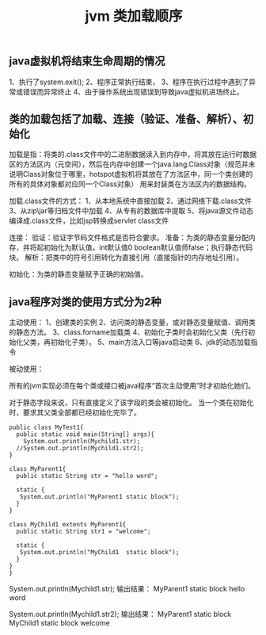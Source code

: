 ﻿---
title: jvm 类加载顺序
categories: jvm
tags: 
 - jvm
 - 类加载
 - classloader
---


## java虚拟机将结束生命周期的情况  

1、执行了system.exit();
2、程序正常执行结束，
3、程序在执行过程中遇到了异常或错误而异常终止
4、由于操作系统出现错误到导致java虚拟机进场终止。

## 类的加载包括了加载、连接（验证、准备、解析）、初始化

加载是指：将类的.class文件中的二进制数据读入到内存中，将其放在运行时数据区的方法区内（元空间），然后在内存中创建一个java.lang.Class对象（规范并未说明Class对象位于哪里，hotspot虚拟机将其放在了方法区中，同一个类创建的所有的具体对象都对应同一个Class对象）
用来封装类在方法区内的数据结构。

加载.class文件的方式：
1、从本地系统中直接加载
2、通过网络下载.class文件
3、从zip\jar等归档文件中加载
4、从专有的数据库中提取
5、将java源文件动态编译成.class文件，比如jsp转换成servlet class文件

连接：
  验证：验证字节码文件格式是否符合要求。
  准备：为类的静态变量分配内存，并将起初始化为默认值，int默认值0 boolean默认值师false；执行静态代码块。
  解析：把类中的符号引用转化为直接引用（直接指针的内存地址引用）。

初始化：为类的静态变量赋予正确的初始值。

## java程序对类的使用方式分为2种  

主动使用：
  1、创建类的实例
  2、访问类的静态变量，或对静态变量赋值、调用类的静态方法。
  3、class.forname加载类
  4、初始化子类时会初始化父类（先行初始化父类，再初始化子类）。
  5、main方法入口等java启动类
  6、jdk的动态加载指令
  
  
被动使用：

所有的jvm实现必须在每个类或接口被java程序“首次主动使用”时才初始化她们。

对于静态字段来说，只有直接定义了该字段的类会被初始化。
当一个类在初始化时，要求其父类全部都已经初始化完毕了。

```
public class MyTest1{
  public static void main(String[] args){
    System.out.println(Mychild1.str);
  //System.out.println(Mychild1.str2);
}

class MyParent1{
  public static String str = "hello word";

  static {
   System.out.println("MyParent1 static block");
  }
}

class MyChild1 extents MyParent1{
  public static String str1 = "welcome";

  static {
   System.out.println("MyChild1  static block");
  }
}
}

```

System.out.println(Mychild1.str);
输出结果：
MyParent1 static block
hello word

System.out.println(Mychild1.str2);
输出结果：
MyParent1 static block
MyChild1  static block
welcome
